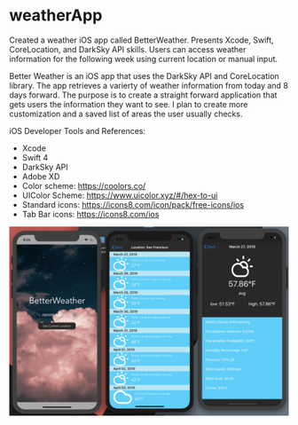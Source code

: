 # weatherApp
Created a weather iOS app called BetterWeather. Presents Xcode, Swift, CoreLocation, and DarkSky API skills. Users can access weather information for the following week using current location or manual input.

Better Weather is an iOS app that uses the DarkSky API and CoreLocation library. 
The app retrieves a varierty of weather information from today and 8 days forward.
The purpose is to create a straight forward application that gets users the information they want to see.
I plan to create more customization and a saved list of areas the user usually checks.

iOS Developer Tools and References:
- Xcode
- Swift 4
- DarkSky API
- Adobe XD
- Color scheme: https://coolors.co/
- UIColor Scheme: https://www.uicolor.xyz/#/hex-to-ui
- Standard icons: https://icons8.com/icon/pack/free-icons/ios
- Tab Bar icons: https://icons8.com/ios

![alt text](https://github.com/XavierLaRosa/weatherApp/blob/master/Demos/version0.png)
